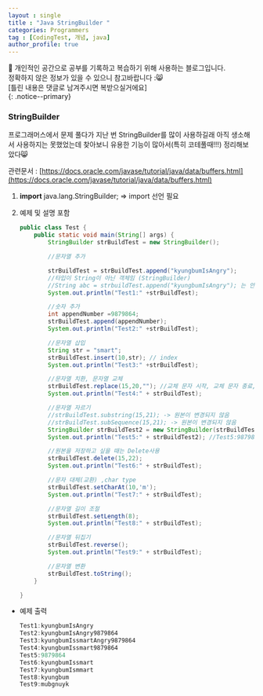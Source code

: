 ```yaml
---
layout : single
title : "Java StringBuilder "
categories: Programmers
tag : [CodingTest, 개념, java]
author_profile: true
---
```


📌 개인적인 공간으로 공부를 기록하고 복습하기 위해 사용하는 블로그입니다. <br>
정확하지 않은 정보가 있을 수 있으니 참고바랍니다 :😸 <br>
[틀린 내용은 댓글로 남겨주시면 복받으실거에요]  
{: .notice--primary}


### StringBuilder

프로그래머스에서 문제 풀다가 지난 번 StringBuilder를 많이 사용하길래
아직 생소해서 사용하지는 못했었는데 찾아보니 유용한 기능이 많아서(특히 코테풀때!!!) 정리해보았다😸

관련문서 : [https://docs.oracle.com/javase/tutorial/java/data/buffers.html](https://docs.oracle.com/javase/tutorial/java/data/buffers.html)

1. **import** java.lang.StringBuilder;  ⇒ import 선언 필요
2. 예제 및 설명 포함
    
    ```java
    public class Test {
        public static void main(String[] args) {
            StringBuilder strBuildTest = new StringBuilder();
    
            //문자열 추가
    
            strBuildTest = strBuildTest.append("kyungbumIsAngry");
            //타입이 String이 아닌 객체임 (StringBuilder)
            //String abc = strbuildTest.append("kyungbumIsAngry"); 는 안됨.
            System.out.println("Test1:" +strBuildTest);
    
            //숫자 추가
            int appendNumber =9879864;
            strBuildTest.append(appendNumber);
            System.out.println("Test2:" +strBuildTest);
    
            //문자열 삽입
            String str = "smart";
            strBuildTest.insert(10,str); // index
            System.out.println("Test3:" +strBuildTest);
    
            //문자열 치환, 문자열 교체
            strBuildTest.replace(15,20,""); //교체 문자 시작, 교체 문자 종료, 교체할 문장
            System.out.println("Test4:" + strBuildTest);
    
            //문자열 자르기
            //strBuildTest.substring(15,21); -> 원본이 변경되지 않음
            //strBuildTest.subSequence(15,21); -> 원본이 변경되지 않음
            StringBuilder strBuildTest2 = new StringBuilder(strBuildTest.substring(15, 22));
            System.out.println("Test5:" + strBuildTest2); //Test5:987986 출력됨.
    
            //원본을 저장하고 싶을 때는 Delete사용
            strBuildTest.delete(15,22);
            System.out.println("Test6:" + strBuildTest);
    
            //문자 대체(교환) ,char type
            strBuildTest.setCharAt(10,'m');
            System.out.println("Test7:" + strBuildTest);
    
            //문자열 길이 조절
            strBuildTest.setLength(8);
            System.out.println("Test8:" + strBuildTest);
    
            //문자열 뒤집기
            strBuildTest.reverse();
            System.out.println("Test9:" + strBuildTest);
    
            //문자열 변환
            strBuildTest.toString();
        }
    
    }
    
    ```
    

- 예제 출력
    
    ```java
    Test1:kyungbumIsAngry
    Test2:kyungbumIsAngry9879864
    Test3:kyungbumIssmartAngry9879864
    Test4:kyungbumIssmart9879864
    Test5:9879864
    Test6:kyungbumIssmart
    Test7:kyungbumIsmmart
    Test8:kyungbum
    Test9:mubgnuyk
    
    ```

